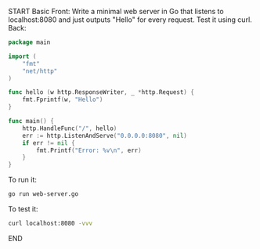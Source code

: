 START
Basic
Front: 
Write a minimal web server in Go that listens to localhost:8080 and just outputs "Hello" for every request. Test it using curl.
Back: 
```go
package main

import (
	"fmt"
	"net/http"
)

func hello (w http.ResponseWriter, _ *http.Request) {
	fmt.Fprintf(w, "Hello")
}

func main() {
	http.HandleFunc("/", hello)
	err := http.ListenAndServe("0.0.0.0:8080", nil)
	if err != nil {
		fmt.Printf("Error: %v\n", err)
	}
}
```

To run it:

```sh
go run web-server.go
```

To test it:

```sh
curl localhost:8080 -vvv
```
<!--ID: 1745139558102-->
END
